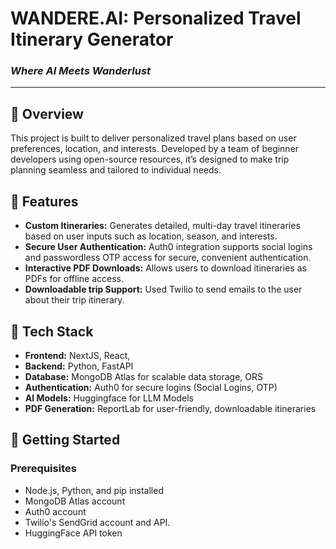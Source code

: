 # WANDERE.AI: Personalized Travel Itinerary Generator

### *Where AI Meets Wanderlust*
---

## 📖 Overview
This project is built to deliver personalized travel plans based on user preferences, location, and interests. Developed by a team of beginner developers using open-source resources, it’s designed to make trip planning seamless and tailored to individual needs.

## 🌟 Features
- **Custom Itineraries:** Generates detailed, multi-day travel itineraries based on user inputs such as location, season, and interests.
- **Secure User Authentication:** Auth0 integration supports social logins and passwordless OTP access for secure, convenient authentication.
- **Interactive PDF Downloads:** Allows users to download itineraries as PDFs for offline access.
- **Downloadable trip Support:** Used Twilio to send emails to the user about their trip itinerary.

## 🔧 Tech Stack
- **Frontend:** NextJS, React, 
- **Backend:** Python, FastAPI
- **Database:** MongoDB Atlas for scalable data storage, ORS
- **Authentication:** Auth0 for secure logins (Social Logins, OTP)
- **AI Models:** Huggingface for LLM Models 
- **PDF Generation:** ReportLab for user-friendly, downloadable itineraries

## 🚀 Getting Started

### Prerequisites
- Node.js, Python, and pip installed
- MongoDB Atlas account
- Auth0 account
- Twilio's SendGrid account and API.
- HuggingFace API token 


   
   
